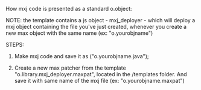 How mxj code is presented as a standard o.object: 

NOTE: the template contains a js object - mxj_deployer - which will deploy a mxj object containing the file you've just created, whenever you create a new max object with the same name (ex: "o.yourobjname")


STEPS: 

1) Make mxj code and save it as ("o.yourobjname.java"); 

2) Create a new max patcher from the template "o.library.mxj_deployer.maxpat", located in the /templates folder. And save it with same name of the mxj file (ex: "o.yourobjname.maxpat")


